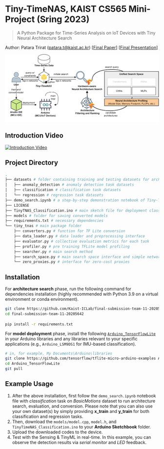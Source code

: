 # Tiny-TimeNAS, KAIST CS565 Mini-Project (Sring 2023)
> A Python Package for Time-Series Analysis on IoT Devices with Tiny Neural Architecture Search

Author: Patara Trirat (patara.t@kaist.ac.kr) [[Final Paper](/paper.pdf)] [[Final Presentation](https://docs.google.com/presentation/d/1PvrrmgyCk8nw9__2zsZdBYRM7sAJUgTYgGv-WpB4wAg/edit#slide=id.g2294fc388e6_0_11)]

![](/figures/idea_overview.jpg?raw=true "Tiny-TimeNAS")


## Introduction Video
[![Introduction Video](https://img.youtube.com/vi/X-qmMkeJCng/0.jpg)](https://www.youtube.com/watch?v=X-qmMkeJCng)


## Project Directory
```bash
.
├── datasets # folder containing training and testing datasets for architecture search and evaluation
│   ├── anomaly_detection # anomaly detection task datasets
│   ├── classification # classification task datasets
│   └── regression # regression task datasets
├── demo_search.ipynb # a step-by-step demonstration notebook of Tiny-TimeNAS (both classification and regression)
├── LICENSE
├── TinyTNAS_Classification.ino # main sketch file for deployment classification task (example)
├── models # folder for saving converted models
├── requirements.txt # necessary dependencies
└── tiny_tnas # main package folder
    ├── converters.py # function for TF Lite conversion
    ├── data_loader.py # data loader and preprocessing interface
    ├── evaluator.py # collective evaluation metrics for each task
    ├── profiler.py # pre training TFLite model profiling
    ├── searcher.py # main search method
    ├── search_space.py # main search space interface and simple networks
    └── zero_proxies.py # interface for zero-cost proxies
```

## Installation
For **architecture search** phase, run the following command for dependencies installation (highly recommended with Python 3.9 on a virtual environment or conda environment).
```bash
git clone https://github.com/Kaist-ICLab/final-submission-team-11-20205642.git
cd final-submission-team-11-20205642

pip install -r requirements.txt
```

For **model deployment** phase, install the following [`Arduino_TensorFlowLite`](https://github.com/tensorflow/tflite-micro-arduino-examples) in your Arduino libraries and any libraries relevant to your specific applications (e.g., `Arduino_LSM9DS1` for IMU-based classification).
```bash
# in, for example, My Documents\Arduino\libraries
git clone https://github.com/tensorflow/tflite-micro-arduino-examples Arduino_TensorFlowLite
cd Arduino_TensorFlowLite
git pull
```


## Example Usage
1. After the above installation, first follow the `demo_search.ipynb` notebook file with *classification* task on *BasicMotions* dataset to run architecture search, evaluation, and conversion. Please note that you can also use your own dataset(s) by simply providing **x_train** and **y_train** for both classification and regression tasks.
2. Then, download the `models/model.cpp`, `model.h`, and `TinyTimeNAS_Classification.ino` to your **Arduino Sketchbook** folder.
3. Upload the downloaded codes to the device.
4. Test with the Sensing & TinyML in real-time. In this example, you can observe the detection results via *serial monitor* and *LED* feedback.
